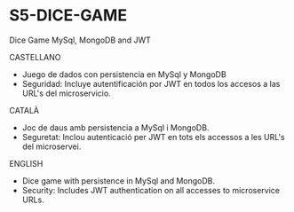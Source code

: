# S5-DICE-GAME
Dice Game MySql, MongoDB and JWT

CASTELLANO
- Juego de dados con persistencia en MySql y MongoDB
- Seguridad: Incluye autentificación por JWT en todos los accesos a las URL's del microservicio.

CATALÀ
- Joc de daus amb persistencia a MySql i MongoDB.
- Seguretat: Inclou autenticació per JWT en  tots els accessos a les URL's del microservei. 

ENGLISH
- Dice game with persistence in MySql and MongoDB.
- Security: Includes JWT authentication on all accesses to microservice URLs.
